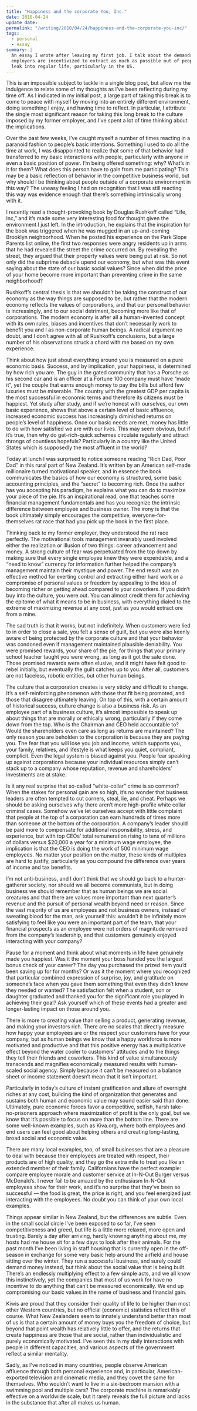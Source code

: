 ```yaml
---
title: "Happiness and the corporate You, Inc."
date: 2010-04-24
update_date:
permalink: "/writing/2010/04/24/happiness-and-the-corporate-you-inc/"
tags:
  - personal
  - essay
summary: |
  An essay I wrote after leaving my first job. I talk about the demands of corporate life, how
  employers are incentivized to extract as much as possible out of people, and how these behaviors
  leak into regular life, particularly in the US.
---
```


This is an impossible subject to tackle in a single blog post, but allow me the indulgence to relate some of my thoughts as I’ve been reflecting during my time off. As I indicated in my initial post, a large part of taking this break is to come to peace with myself by moving into an entirely different environment, doing something I enjoy, and having time to reflect. In particular, I attribute the single most significant reason for taking this long break to the culture imposed by my former employer, and I’ve spent a lot of time thinking about the implications.

Over the past few weeks, I’ve caught myself a number of times reacting in a paranoid fashion to people’s basic intentions. Something I used to do all the time at work, I was disappointed to realize that some of that behavior had transferred to my basic interactions with people, particularly with anyone in even a basic position of power. I’m being offered something: why? What’s in it for them? What does this person have to gain from me participating? This may be a basic reflection of behavior in the competitive business world, but why should I be thinking about people outside of a corporate environment in this way? The uneasy feeling I had on recognition that I was still reacting this way was evidence enough that there’s something intrinsically wrong with it.

I recently read a thought-provoking book by Douglas Rushkoff called “Life, Inc,” and it’s made some very interesting food for thought given the environment I just left. In the introduction, he explains that the inspiration for the book was triggered when he was mugged in an up-and-coming Brooklyn neighborhood. When he posted his experience on the Park Slope Parents list online, the first two responses were angry residents up in arms that he had revealed the street the crime occurred on. By revealing the street, they argued that their property values were being put at risk. So not only did the subprime debacle upend our economy, but what was this event saying about the state of our basic social values? Since when did the price of your home become more important than preventing crime in the same neighborhood?

Rushkoff’s central thesis is that we shouldn’t be taking the construct of our economy as the way things are supposed to be, but rather that the modern economy reflects the values of corporations, and that our personal behavior is increasingly, and to our social detriment, becoming more like that of corporations. The modern economy is after all a human-invented concept with its own rules, biases and incentives that don’t necessarily work to benefit you and I as non-corporate human beings. A radical argument no doubt, and I don’t agree with all of Rushkoff’s conclusions, but a large number of his observations struck a chord with me based on my own experience.

Think about how just about everything around you is measured on a pure economic basis. Success, and by implication, your happiness, is determined by how rich you are. The guy in the gated community that has a Porsche as his second car and is an officer at a Fortune 100 company must have “made it”, yet the couple that earns enough money to pay the bills but afford few luxuries must be miserable. The country with the greatest GDP per capita is the most successful in economic terms and therefore its citizens must be happiest. Yet study after study, and if we’re honest with ourselves, our own basic experience, shows that above a certain level of basic affluence, increased economic success has increasingly diminished returns on people’s level of happiness. Once our basic needs are met, money has little to do with how satisfied we are with our lives. This may seem obvious, but if it’s true, then why do get-rich-quick schemes circulate regularly and attract throngs of countless hopefuls? Particularly in a country like the United States which is supposedly the most affluent in the world?

Today at lunch I was surprised to notice someone reading “Rich Dad, Poor Dad” in this rural part of New Zealand. It’s written by an American self-made millionaire turned motivational speaker, and in essence the book communicates the basics of how our economy is structured, some basic accounting principles, and the “secret” to becoming rich. Once the author has you accepting his paradigm, he explains what you can do to maximize your piece of the pie. It’s an inspirational read, one that teaches some financial management fundamentals and has you recognize the intrinsic difference between employee and business owner. The irony is that the book ultimately simply encourages the competitive, everyone-for-themselves rat race that had you pick up the book in the first place.

Thinking back to my former employer, they understood the rat race perfectly. The motivational tools management invariably used involved either the realization or illusion of two things: career advancement and money. A strong culture of fear was perpetuated from the top down by making sure that every single employee knew they were expendable, and a “need to know” currency for information further helped the company’s management maintain their mystique and power. The end result was an effective method for exerting control and extracting either hard work or a compromise of personal values or freedom by appealing to the idea of becoming richer or getting ahead compared to your coworkers. If you didn’t buy into the culture, you were out. You can almost credit them for achieving the epitome of what it means to be in business, with everything dialed to the extreme of maximizing revenue at any cost, just as you would extract ore from a mine.

The sad truth is that it works, but not indefinitely. When customers were lied to in order to close a sale, you felt a sense of guilt, but you were also keenly aware of being protected by the corporate culture and that your behavior was condoned even if management maintained plausible deniability. You were promised rewards, your share of the pie, for things that your primary school teacher taught you were wrong, as long as it got the sale done. Those promised rewards were often elusive, and it might have felt good to rebel initially, but eventually the guilt catches up to you. After all, customers are not faceless, robotic entities, but other human beings.

The culture that a corporation creates is very sticky and difficult to change. It’s a self-reinforcing phenomenon with those that fit being promoted, and those that disagree ultimately leaving. On top of this, with a certain amount of historical success, culture change is also a business risk. As an employee part of a business culture, it’s almost impossible to speak up about things that are morally or ethically wrong, particularly if they come down from the top. Who is the Chairman and CEO held accountable to? Would the shareholders even care as long as returns are maintained? The only reason you are beholden to the corporation is because they are paying you. The fear that you will lose you job and income, which supports you, your family, relatives, and lifestyle is what keeps you quiet, compliant, complicit. Even the legal system is biased against you. People fear speaking up against corporations because your individual resources simply can’t stack up to a company whose reputation, revenue and shareholders’ investments are at stake.

Is it any real surprise that so-called “white-collar” crime is so common? When the stakes for personal gain are so high, it’s no wonder that business leaders are often tempted to cut corners, steal, lie, and cheat. Perhaps we should be asking ourselves why there aren’t more high-profile white collar criminal cases. Somehow we’ve let ourselves accept with little complaint that people at the top of a corporation can earn hundreds of times more than someone at the bottom of the corporation. A company’s leader should be paid more to compensate for additional responsibility, stress, and experience, but with top CEOs’ total remuneration rising to tens of millions of dollars versus $20,000 a year for a minimum wage employee, the implication is that the CEO is doing the work of 500 minimum wage employees. No matter your position on the matter, these kinds of multiples are hard to justify, particularly as you compound the difference over years of income and tax benefits.

I’m not anti-business, and I don’t think that we should go back to a hunter-gatherer society, nor should we all become communists, but in doing business we should remember that as human beings we are social creatures and that there are values more important than next quarter’s revenue and the pursuit of personal wealth beyond need or reason. Since the vast majority of us are employees and not business owners, instead of sweating blood for the man, ask yourself this: wouldn’t it be infinitely more satisfying to feel like you were an important part of the team, that your financial prospects as an employee were not orders of magnitude removed from the company’s leadership, and that customers genuinely enjoyed interacting with your company?

Pause for a moment and think about what moments in life have genuinely made you happiest. Was it the moment your boss handed you the largest bonus check of your career? The day you purchased the prized item you’d been saving up for for months? Or was it the moment where you recognized that particular combined expression of surprise, joy, and gratitude on someone’s face when you gave them something that even they didn’t know they needed or wanted? The satisfaction felt when a student, son or daughter graduated and thanked you for the significant role you played in achieving their goal? Ask yourself which of these events had a greater and longer-lasting impact on those around you.

There is more to creating value than selling a product, generating revenue, and making your investors rich. There are no scales that directly measure how happy your employees are or the respect your customers have for your company, but as human beings we know that a happy workforce is more motivated and productive and that this positive energy has a multiplicative effect beyond the water cooler to customers’ attitudes and to the things they tell their friends and coworkers. This kind of value simultaneously transcends and magnifies economically measured results with human-scaled social agency. Simply because it can’t be measured on a balance sheet or income statement doesn’t mean that it isn’t important.

Particularly in today’s culture of instant gratification and allure of overnight riches at any cost, building the kind of organization that generates and sustains both human and economic value may sound easier said than done. Ultimately, pure economic forces favor a competitive, selfish, harsh take-no-prisoners approach where maximization of profit is the only goal, but we know that it’s possible to focus on more than the bottom line. There are some well-known examples, such as Kiva.org, where both employees and end users can feel good about helping others and creating long-lasting, broad social and economic value.

There are many local examples, too, of small businesses that are a pleasure to deal with because their employees are treated with respect, their products are of high quality, and they go the extra mile to treat you like an extended member of their family. Californians have the perfect example: compare employee morale and customer service at In-N-Out Burger versus McDonald’s. I never fail to be amazed by the enthusiasm In-N-Out employees show for their work, and it’s no surprise that they’ve been so successful — the food is great, the price is right, and you feel energized just interacting with the employees. No doubt you can think of your own local examples.

Things appear similar in New Zealand, but the differences are subtle. Even in the small social circle I’ve been exposed to so far, I’ve seen competitiveness and greed, but life is a little more relaxed, more open and trusting. Barely a day after arriving, hardly knowing anything about me, my hosts had me house sit for a few days to look after their animals. For the past month I’ve been living in staff housing that is currently open in the off-season in exchange for some very basic help around the airfield and house sitting over the winter. They run a successful business, and surely could demand money instead, but think about the social value that is being built. There’s an endlessly multiplying effect to a few simple acts, and we all know this instinctively, yet the companies that most of us work for have no incentive to do anything that can’t be measured economically. We end up compromising our basic values in the name of business and financial gain.

Kiwis are proud that they consider their quality of life to be higher than most other Western countries, but no official (economic) statistics reflect this of course. What New Zealanders seem to innately understand better than most of us is that a certain amount of money buys you the freedom of choice, but beyond that point wealth has relatively little to offer, and the returns that create happiness are those that are social, rather than individualistic and purely economically motivated. I’ve seen this in my daily interactions with people in different capacities, and various aspects of the government reflect a similar mentality.

Sadly, as I’ve noticed in many countries, people observe American affluence through both personal experience and, in particular, American-exported television and cinematic media, and they covet the same for themselves. Who wouldn’t want to live in a six-bedroom mansion with a swimming pool and multiple cars? The corporate machine is remarkably effective on a worldwide scale, but it rarely reveals the full picture and lacks in the substance that after all makes us human.
